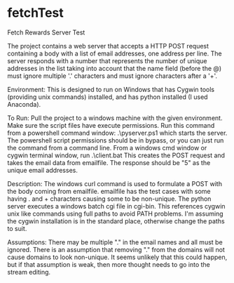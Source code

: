 # fetchTest
Fetch Rewards Server Test

The project contains a web server that accepts a HTTP POST request containing a body with a list of email
addresses, one address per line.  The server responds with a number that represents the number of unique addresses 
in the list taking into account that the name field (before the @) must ignore multiple '.' characters and must ignore
characters after a '+'. 

Environment:
This is designed to run on Windows that has Cygwin tools (providing unix commands) installed, and has python installed
(I used Anaconda).

To Run:
Pull the project to a windows machine with the given environment. 
Make sure the script files have execute permissions.
Run this command from a powershell command window:
.\pyserver.ps1
which starts the server.  The powershell script permissions should be in bypass, or you can just run the command from a command line.
From a windows cmd window or cygwin terminal window, run
.\client.bat
This creates the POST request and takes the email data from emailfile.
The response should be "5" as the unique email addresses.

Description:
The windows curl command is used to formulate a POST with the body coming from emailfile.
emailfile has the test cases with some having . and + characters causing some to be non-unique.
The python server executes a windows batch cgi file in cgi-bin.  This references cygwin unix like commands
using full paths to avoid PATH problems. I'm assuming the cygwin installation is in the standard place, otherwise 
change the paths to suit.

Assumptions:
There may be multiple "." in the email names and all must be ignored.
There is an assumption that removing "." from the domains will not cause domains to look non-unique.
It seems unlikely that this could happen, but if that assumption is weak, then more thought needs to go into the stream editing.

